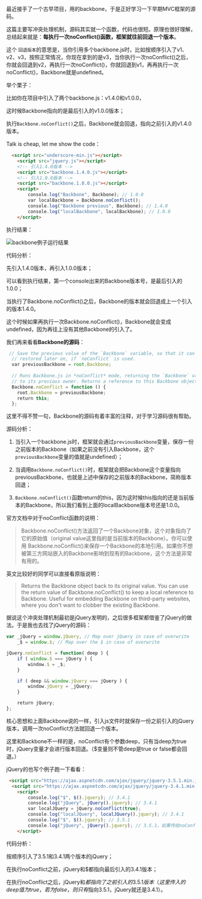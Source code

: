 最近接手了一个古早项目，用的backbone，于是正好学习一下早期MVC框架的源码。

这篇主要写冲突处理机制，源码其实就一个函数，代码也很短。原理也很好理解，总结起来就是：**每执行一次noConflict()函数，框架就往前回退一个版本**。

这个 `回退版本`的意思是，当你引用多个backbone.js时，比如按顺序引入了v1、v2、v3，按照正常情况，你现在拿到的是v3，当你执行一次noConflict()之后，你就会回退到v2，再执行一次noConflict()，你就回退到v1，再再执行一次noConflict()，Backbone就是undefined。


举个栗子：

比如你在项目中引入了两个backbone.js：v1.4.0和v1.0.0，

这时候Backbone指向的是最后引入的v1.0.0版本；

执行`Backbone.noConflict()`之后，Backbone就会回退，指向之前引入的v1.4.0版本。

Talk is cheap, let me show the code：

```html
  <script src="underscore-min.js"></script>
    <script src="jquery.js"></script>
    <!-- 引入1.4.0版本 -->
    <script src="backbone.1.4.0.js"></script>
    <!-- 引入1.0.0版本 -->
    <script src="backbone.1.0.0.js"></script>
    <script>
        console.log("Backbone", Backbone); // 1.0.0
        var localBackbone = Backbone.noConflict();
        console.log("Backbone previous", Backbone); // 1.4.0
        console.log("localBackbone", localBackbone); // 1.0.0
    </script>
```
执行结果：

![backbone例子运行结果](../assets/noConflict-backbone-result.png)

代码分析：

先引入1.4.0版本，再引入1.0.0版本；

可以看到执行结果，第一个console出来的Backbone版本号，是最后引入的1.0.0；

当执行了Backbone.noConflict()之后，Backbone的版本就会回退成上一个引入的版本1.4.0。

这个时候如果再执行一次Backbone.noConflict()，Backbone就会变成undefined，因为再往上没有其他Backbone的引入了。


我们再来看看**Backbone的源码**：

```js
 // Save the previous value of the `Backbone` variable, so that it can be
  // restored later on, if `noConflict` is used.
  var previousBackbone = root.Backbone;
  
  // Runs Backbone.js in *noConflict* mode, returning the `Backbone` variable
  // to its previous owner. Returns a reference to this Backbone object.
  Backbone.noConflict = function () {
    root.Backbone = previousBackbone;
    return this;
  };
```

这里不得不赞一句，Backbone的源码有着丰富的注释，对于学习源码很有帮助。

源码分析：

1. 当引入一个backbone.js时，框架就会通过`previousBackbone`变量，保存一份之前版本的Backbone（如果之前没有引入Backbone，这个`previousBackbone`变量的值就是undefined）；

2. 当调用`Backbone.noConflict()`时，框架就会把Backbone这个变量指向previousBackbone，也就是上述中保存的之前版本的Backbone，简称版本回退；

3. `Backbone.noConflict()`函数return的this，因为这时候this指向的还是当前版本的Backbone，所以我们看到上面的localBackbone版本号还是1.0.0。


官方文档中对于noConflict函数的说明：
> Backbone.noConflict()方法返回了一个Backbone对象，这个对象指向了它的原始值（original value这里指的是当前版本的Backbone）。你可以使用 Backbone.noConflict()来保存一个Backbone的本地引用。如果你不想被第三方网站嵌入的Backbone影响到现有的Backbone，这个方法是非常有用的。

英文比较好的同学可以直接看原版说明：
> Returns the Backbone object back to its original value. You can use the return value of Backbone.noConflict() to keep a local reference to Backbone. Useful for embedding Backbone on third-party websites, where you don't want to clobber the existing Backbone.

据说这个冲突处理机制最初是jQuery发明的，之后很多框架都借鉴了jQuery的做法。于是我也去找了jQuery的源码：

```js
var _jQuery = window.jQuery, // Map over jQuery in case of overwrite
    _$ = window.$; // Map over the $ in case of overwrite

jQuery.noConflict = function( deep ) {
    if ( window.$ === jQuery ) {
        window.$ = _$;
    }

    if ( deep && window.jQuery === jQuery ) {
        window.jQuery = _jQuery;
    }

    return jQuery;
};
```

核心思想和上面Backbone说的一样，引入js文件时就保存一份之前引入的jQuery版本，调用一次noConflict方法就回退一个版本。

这里和Backbone不一样的是，noConflict有个参数deep，只有当deep为true时，jQuery变量才会进行版本回退。（$变量则不管deep是true or false都会回退。）

jQuery的也写个例子跑一下看看：
```html
 <script src="https://ajax.aspnetcdn.com/ajax/jquery/jquery-3.5.1.min.js"></script>
  <script src="https://ajax.aspnetcdn.com/ajax/jquery/jquery-3.4.1.min.js"></script>
    <script>
        console.log("$", $().jquery); // 3.4.1
        console.log("jQuery", jQuery().jquery); // 3.4.1
        var localJQuery = jQuery.noConflict(true);
        console.log("localJQuery", localJQuery().jquery); // 3.4.1
        console.log("$", $().jquery); // 3.5.1
        console.log("jQuery", jQuery().jquery); // 3.5.1，如果传给noConflict的参数值为false，这里就还是3.4.1
    </script>

```

代码分析：

按顺序引入了3.5.1和3.4.1两个版本的jQuery；

在执行noConflict之前，jQuery和$都指向最后引入的3.4.1版本；

在执行noConflict之后，jQuery和$都指向了之前引入的3.5.1版本（这里传入的deep值为true，若为false，则只有$指向3.5.1，jQuery就还是3.4.1）。